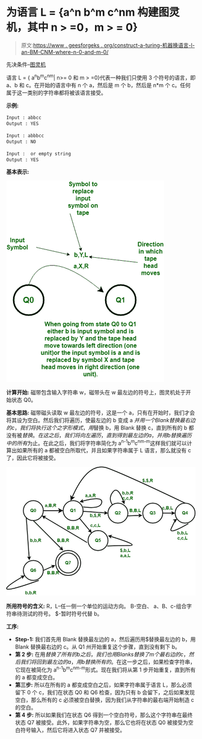 # 为语言 L = {a^n b^m c^nm 构建图灵机，其中 n > =0，m > = 0}

> 原文:[https://www . geesforgeks . org/construct-a-turing-机器换语言-l-an-BM-CNM-where-n-0-and-m-0/](https://www.geeksforgeeks.org/construct-a-turing-machine-for-language-l-an-bm-cnm-where-n-0-and-m-0/)

先决条件–[图灵机](https://www.geeksforgeeks.org/turing-machine/)

语言 L = { a<sup>n</sup>b<sup>m</sup>c<sup>nm</sup>| n>= 0 和 m > =0}代表一种我们只使用 3 个符号的语言，即 a、b 和 c。在开始的语言中有 n 个 a，然后是 m 个 b，然后是 n*m 个 c。任何属于这一类别的字符串都将被该语言接受。

**示例:**

```
Input : abbcc
Output : YES

Input : abbbcc
Output : NO

Input :  or empty string
Output : YES 
```

**基本表示:**

![](img/867c71a0dc4d78d8cb070026030071b6.png)

**计算开始:**
磁带包含输入字符串 w，磁带头在 w 最左边的符号上，图灵机处于开始状态 Q0。

**基本思路:**
磁带磁头读取 w 最左边的符号，这是一个 a，只有在开始时，我们才会将其设为空白。然后我们将遍历，使最左边的 b 变成 a $并用一个 Blank 替换最右边的 c，我们将执行这个之字形模式，用$替换 b，用 Blank 替换 c，直到所有的 b 都没有被$替换。在这之后，我们将向左遍历，直到得到最左边的 a，并用 b 替换遍历中的所有$为止。在此之后，我们将字符串简化为 a<sup>n-1</sup>b<sup>m</sup>c<sup>nm-m</sup>这样我们就可以计算出如果所有的 a 都被空白所取代，并且如果字符串属于 L 语言，那么就没有 c 了，因此它将被接受。

![](img/05c9187a641f1f8a785cbb9f83bb3ce7.png)

**所用符号的含义:**
R，L–任一侧一个单位的运动方向。
B-空白、
a、B、c-组合字符串待测试的符号。
$-暂时符号代替 b。

**工序:**

*   **Step-1:**
    我们首先用 Blank 替换最左边的 a，然后遍历用$替换最左边的 b，用 Blank 替换最右边的 c。从 Q1 州开始重复这个步骤，直到没有剩下 b。
*   **第 2 步:**
    在用$替换了所有的 b 之后，我们也用 Blanks 替换了 m 个最右边的 c，然后我们将回到最左边的 a，用 b 替换所有的$。在这一步之后，如果检查字符串，它现在被简化为 a<sup>n-1</sup>b<sup>m</sup>c<sup>nm-m</sup>形式。现在我们将从第 1 步开始重复，直到所有的 a 都变成空白。
*   **第三步:**
    所以在所有的 a 都变成空白之后，如果字符串属于语言 L，那么必须留下 0 个 c，我们在状态 Q0 和 Q6 检查，因为只有 b 会留下，之后如果发现空白，那么所有的 c 必须被空白替换，因为我们从字符串的最右端开始制造 c 的空白。
*   **第 4 步:**
    所以如果我们在状态 Q6 得到一个空白符号，那么这个字符串在最终状态 Q7 被接受。此外，如果字符串为空，那么它也将在状态 Q0 被接受为空白符号输入，然后它将进入状态 Q7 并被接受。